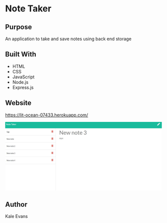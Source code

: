 # Note Taker 

## Purpose
An application to take and save notes using back end storage

## Built With
* HTML
* CSS
* JavaScript
* Node.js
* Express.js

## Website
https://lit-ocean-07433.herokuapp.com/

![Page Image](./images/screen-cap.JPG)

## Author
Kale Evans